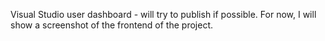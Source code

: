 Visual Studio user dashboard - will try to publish if possible. For now, I will show a screenshot of the frontend of the project.
